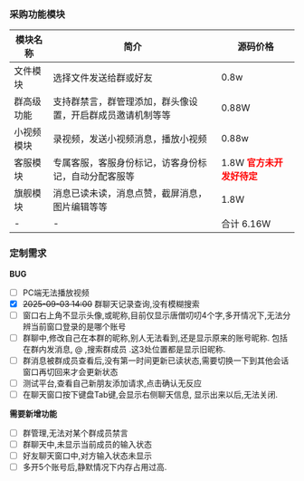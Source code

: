  ### 采购功能模块 
 
 
| 模块名称 | 简介| 源码价格| 
| -- | -- | -- |  
| 文件模块 | 选择文件发送给群或好友 | 0.8w |  
| 群高级功能 | 支持群禁言，群管理添加，群头像设置，开启群成员邀请机制等等 | 0.88W |  
|小视频模块|录视频，发送小视频消息，播放小视频 |0.88w|
| 客服模块|专属客服，客服身份标记，访客身份标记，自动分配客服等|1.8W <b style='color:red'>官方未开发好待定</b>|
|旗舰模块|消息已读未读，消息点赞，截屏消息，图片编辑等等|1.8W|
|-|-|合计 6.16W|

### 定制需求

**BUG**
- [ ] PC端无法播放视频
- [x] ~~2025-09-03 14:00~~ 群聊天记录查询,没有模糊搜索
- [ ] 窗口右上角不显示头像,或昵称,目前仅显示唐僧叨叨4个字,多开情况下,无法分辨当前窗口登录的是哪个账号
- [ ] 群聊中,修改自己在本群的昵称,别人无法看到,还是显示原来的账号昵称.  包括在群内发消息, @ ,搜索群成员 .这3处位置都是显示旧昵称.
- [ ] 群消息被群成员查看后,没有第一时间更新已读状态,需要切换一下到其他会话窗口再切回来才会更新状态
- [ ] 测试平台,查看自己新朋友添加请求,点击确认无反应
- [ ] 在聊天窗口按下键盘Tab键,会显示右侧聊天信息, 显示出来以后,无法关闭.

**需要新增功能** 

- [ ] 群管理,无法对某个群成员禁言
- [ ] 群聊天中,未显示当前成员的输入状态
- [ ] 好友聊天窗口中,对方输入状态未显示
- [ ] 多开5个账号后,静默情况下内存占用过高.  